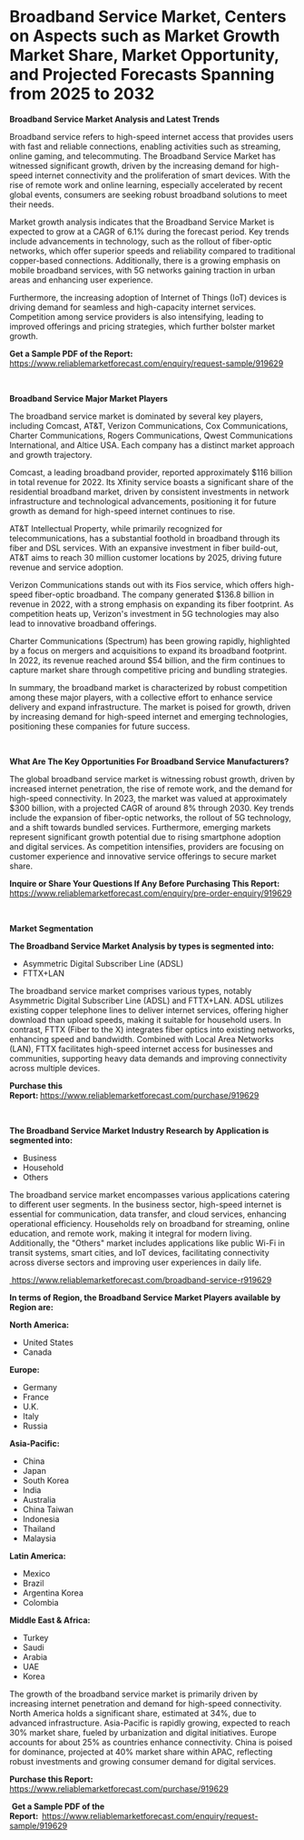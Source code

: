 <p><h1>Broadband Service Market, Centers on Aspects such as Market Growth Market Share, Market Opportunity, and Projected Forecasts Spanning from 2025 to 2032</h1></p><p><strong>Broadband Service Market Analysis and Latest Trends</strong></p>
<p><p>Broadband service refers to high-speed internet access that provides users with fast and reliable connections, enabling activities such as streaming, online gaming, and telecommuting. The Broadband Service Market has witnessed significant growth, driven by the increasing demand for high-speed internet connectivity and the proliferation of smart devices. With the rise of remote work and online learning, especially accelerated by recent global events, consumers are seeking robust broadband solutions to meet their needs.</p><p>Market growth analysis indicates that the Broadband Service Market is expected to grow at a CAGR of 6.1% during the forecast period. Key trends include advancements in technology, such as the rollout of fiber-optic networks, which offer superior speeds and reliability compared to traditional copper-based connections. Additionally, there is a growing emphasis on mobile broadband services, with 5G networks gaining traction in urban areas and enhancing user experience.</p><p>Furthermore, the increasing adoption of Internet of Things (IoT) devices is driving demand for seamless and high-capacity internet services. Competition among service providers is also intensifying, leading to improved offerings and pricing strategies, which further bolster market growth.</p></p>
<p><strong>Get a Sample PDF of the Report:&nbsp;</strong> <a href="https://www.reliablemarketforecast.com/enquiry/request-sample/919629?utm_campaign=1875&utm_medium=2&utm_source=Github&utm_content=ia&utm_term=18042025&utm_id=broadband-service">https://www.reliablemarketforecast.com/enquiry/request-sample/919629</a></p>
<p>&nbsp;</p>
<p><strong>Broadband Service Major Market Players</strong></p>
<p><p>The broadband service market is dominated by several key players, including Comcast, AT&T, Verizon Communications, Cox Communications, Charter Communications, Rogers Communications, Qwest Communications International, and Altice USA. Each company has a distinct market approach and growth trajectory.</p><p>Comcast, a leading broadband provider, reported approximately $116 billion in total revenue for 2022. Its Xfinity service boasts a significant share of the residential broadband market, driven by consistent investments in network infrastructure and technological advancements, positioning it for future growth as demand for high-speed internet continues to rise.</p><p>AT&T Intellectual Property, while primarily recognized for telecommunications, has a substantial foothold in broadband through its fiber and DSL services. With an expansive investment in fiber build-out, AT&T aims to reach 30 million customer locations by 2025, driving future revenue and service adoption.</p><p>Verizon Communications stands out with its Fios service, which offers high-speed fiber-optic broadband. The company generated $136.8 billion in revenue in 2022, with a strong emphasis on expanding its fiber footprint. As competition heats up, Verizon's investment in 5G technologies may also lead to innovative broadband offerings.</p><p>Charter Communications (Spectrum) has been growing rapidly, highlighted by a focus on mergers and acquisitions to expand its broadband footprint. In 2022, its revenue reached around $54 billion, and the firm continues to capture market share through competitive pricing and bundling strategies.</p><p>In summary, the broadband market is characterized by robust competition among these major players, with a collective effort to enhance service delivery and expand infrastructure. The market is poised for growth, driven by increasing demand for high-speed internet and emerging technologies, positioning these companies for future success.</p></p>
<p>&nbsp;</p>
<p><strong>What Are The Key Opportunities For Broadband Service Manufacturers?</strong></p>
<p><p>The global broadband service market is witnessing robust growth, driven by increased internet penetration, the rise of remote work, and the demand for high-speed connectivity. In 2023, the market was valued at approximately $300 billion, with a projected CAGR of around 8% through 2030. Key trends include the expansion of fiber-optic networks, the rollout of 5G technology, and a shift towards bundled services. Furthermore, emerging markets represent significant growth potential due to rising smartphone adoption and digital services. As competition intensifies, providers are focusing on customer experience and innovative service offerings to secure market share.</p></p>
<p><strong>Inquire or Share Your Questions If Any Before Purchasing This Report:</strong> <a href="https://www.reliablemarketforecast.com/enquiry/pre-order-enquiry/919629?utm_campaign=1875&utm_medium=2&utm_source=Github&utm_content=ia&utm_term=18042025&utm_id=broadband-service">https://www.reliablemarketforecast.com/enquiry/pre-order-enquiry/919629</a></p>
<p>&nbsp;</p>
<p><strong>Market Segmentation</strong></p>
<p><strong>The Broadband Service Market Analysis by types is segmented into:</strong></p>
<p><ul><li>Asymmetric Digital Subscriber Line (ADSL)</li><li>FTTX+LAN</li></ul></p>
<p><p>The broadband service market comprises various types, notably Asymmetric Digital Subscriber Line (ADSL) and FTTX+LAN. ADSL utilizes existing copper telephone lines to deliver internet services, offering higher download than upload speeds, making it suitable for household users. In contrast, FTTX (Fiber to the X) integrates fiber optics into existing networks, enhancing speed and bandwidth. Combined with Local Area Networks (LAN), FTTX facilitates high-speed internet access for businesses and communities, supporting heavy data demands and improving connectivity across multiple devices.</p></p>
<p><strong>Purchase this Report:&nbsp;</strong><a href="https://www.reliablemarketforecast.com/purchase/919629?utm_campaign=1875&utm_medium=2&utm_source=Github&utm_content=ia&utm_term=18042025&utm_id=broadband-service">https://www.reliablemarketforecast.com/purchase/919629</a></p>
<p>&nbsp;</p>
<p><strong>The Broadband Service Market Industry Research by Application is segmented into:</strong></p>
<p><ul><li>Business</li><li>Household</li><li>Others</li></ul></p>
<p><p>The broadband service market encompasses various applications catering to different user segments. In the business sector, high-speed internet is essential for communication, data transfer, and cloud services, enhancing operational efficiency. Households rely on broadband for streaming, online education, and remote work, making it integral for modern living. Additionally, the "Others" market includes applications like public Wi-Fi in transit systems, smart cities, and IoT devices, facilitating connectivity across diverse sectors and improving user experiences in daily life.</p></p>
<p><a href="https://www.reliablemarketforecast.com/broadband-service-r919629?utm_campaign=1875&utm_medium=2&utm_source=Github&utm_content=ia&utm_term=18042025&utm_id=broadband-service">&nbsp;https://www.reliablemarketforecast.com/broadband-service-r919629</a></p>
<p><strong>In terms of Region, the Broadband Service Market Players available by Region are:</strong></p>
<p>
    <p> <strong> North America: </strong>
        <ul>
            <li>United States</li>
            <li>Canada</li>
        </ul>
        </p> 
    <p> <strong> Europe: </strong>
        <ul>
            <li>Germany</li>
            <li>France</li>
            <li>U.K.</li>
            <li>Italy</li>
            <li>Russia</li>
        </ul>
        </p> 
    <p> <strong> Asia-Pacific: </strong>
        <ul>
            <li>China</li>
            <li>Japan</li>
            <li>South Korea</li>
            <li>India</li>
            <li>Australia</li>
            <li>China Taiwan</li>
            <li>Indonesia</li>
            <li>Thailand</li>
            <li>Malaysia</li>
        </ul>
        </p> 
    <p> <strong> Latin America: </strong>
        <ul>
            <li>Mexico</li>
            <li>Brazil</li>
            <li>Argentina Korea</li>
            <li>Colombia</li>
        </ul>
        </p> 
    <p> <strong> Middle East & Africa: </strong>
        <ul>
            <li>Turkey</li>
            <li>Saudi</li>
            <li>Arabia</li>
            <li>UAE</li>
            <li>Korea</li>
        </ul>
    </p>
    </p>
<p><p>The growth of the broadband service market is primarily driven by increasing internet penetration and demand for high-speed connectivity. North America holds a significant share, estimated at 34%, due to advanced infrastructure. Asia-Pacific is rapidly growing, expected to reach 30% market share, fueled by urbanization and digital initiatives. Europe accounts for about 25% as countries enhance connectivity. China is poised for dominance, projected at 40% market share within APAC, reflecting robust investments and growing consumer demand for digital services.</p></p>
<p><strong>Purchase this Report: </strong><a href="https://www.reliablemarketforecast.com/purchase/919629?utm_campaign=1875&utm_medium=2&utm_source=Github&utm_content=ia&utm_term=18042025&utm_id=broadband-service">https://www.reliablemarketforecast.com/purchase/919629</a></p>
<p>&nbsp;<strong>Get a Sample PDF of the Report:&nbsp;&nbsp;</strong><a href="https://www.reliablemarketforecast.com/enquiry/request-sample/919629?utm_campaign=1875&utm_medium=2&utm_source=Github&utm_content=ia&utm_term=18042025&utm_id=broadband-service">https://www.reliablemarketforecast.com/enquiry/request-sample/919629</a></p>
<p><strong></strong></p>
<p><p></p><p></p><p></p></p>